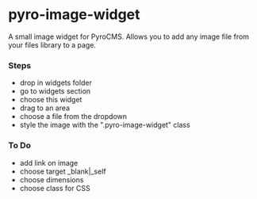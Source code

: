 pyro-image-widget
=================

A small image widget for PyroCMS. Allows you to add any image file from your files library to a page.

### Steps
* drop in widgets folder
* go to widgets section
* choose this widget
* drag to an area
* choose a file from the dropdown
* style the image with the ".pyro-image-widget" class

### To Do
* add link on image
* choose target _blank|_self
* choose dimensions
* choose class for CSS